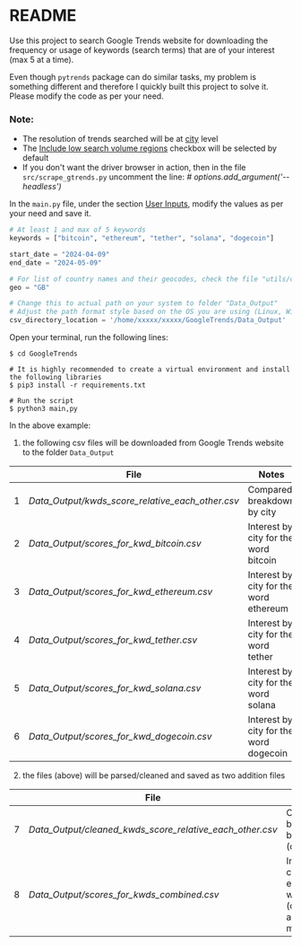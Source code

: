 # README

Use this project to search Google Trends website for downloading the frequency or usage of keywords (search terms) that
are of your interest (max 5 at a time).

Even though `pytrends` package can do similar tasks, my problem is something different and therefore I quickly built this project to solve it. Please modify the code as per your need.

### Note:

- The resolution of trends searched will be at <u>city</u> level
- The <u>Include low search volume regions</u> checkbox will be selected by default
- If you don't want the driver browser in action, then in the file `src/scrape_gtrends.py` uncomment the line: _# options.add_argument('--headless')_ 

In the `main.py` file, under the section <u>User Inputs</u>, modify the values as per your need and save it.

```python
# At least 1 and max of 5 keywords
keywords = ["bitcoin", "ethereum", "tether", "solana", "dogecoin"]

start_date = "2024-04-09"
end_date = "2024-05-09"

# For list of country names and their geocodes, check the file "utils/country_geo_codes.csv"
geo = "GB"

# Change this to actual path on your system to folder "Data_Output"
# Adjust the path format style based on the OS you are using (Linux, Windows, Mac)
csv_directory_location = '/home/xxxxx/xxxxx/GoogleTrends/Data_Output'
```

Open your terminal, run the following lines:

```shell
$ cd GoogleTrends

# It is highly recommended to create a virtual environment and install the following libraries
$ pip3 install -r requirements.txt

# Run the script
$ python3 main,py
```

In the above example:

1. the following csv files will be downloaded from Google Trends website to the folder `Data_Output`

|   | File                                             | Notes                                  |
|---|--------------------------------------------------|----------------------------------------|
| 1 | _Data_Output/kwds_score_relative_each_other.csv_ | Compared breakdown by city             |
| 2 | _Data_Output/scores_for_kwd_bitcoin.csv_         | Interest by city for the word bitcoin  |
| 3 | _Data_Output/scores_for_kwd_ethereum.csv_        | Interest by city for the word ethereum |
| 4 | _Data_Output/scores_for_kwd_tether.csv_          | Interest by city for the word tether   |
| 5 | _Data_Output/scores_for_kwd_solana.csv_          | Interest by city for the word solana   |
| 6 | _Data_Output/scores_for_kwd_dogecoin.csv_        | Interest by city for the word dogecoin |

2. the files (above) will be parsed/cleaned and saved as two addition files

|   | File                                                     | Notes                                                   |
|---|----------------------------------------------------------|---------------------------------------------------------|
| 7 | _Data_Output/cleaned_kwds_score_relative_each_other.csv_ | Compared breakdown by city (cleaned)                    |
| 8 | _Data_Output/scores_for_kwds_combined.csv_               | Interest by city for each key word (cleaned and merged) |


